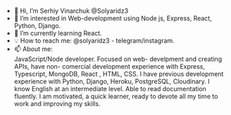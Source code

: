 - 👋 Hi, I’m Serhiy Vinarchuk @Solyaridz3
- 👀 I’m interested in Web-development using Node js, Express, React, Python, Django.
- 🌱 I’m currently learning React.
- 💡 How to reach me: @solyaridz3 - telegram/instagram.
- 📫 About me:<br/>
JavaScript/Node developer. Focused on web- develpment and creating APIs, have non- comercial development experience with
Express, Typescript, MongoDB, React , HTML, CSS. I have previous development experience with Python, Django, Heroku, PostgreSQL, Cloudinary. I know English at an intermediate level. Able to read documentation fluently. I am motivated, a quick learner, ready to devote all my time to work and improving my skills.
<!---
Solyaridz3/Solyaridz3 is a ✨ special ✨ repository because its `README.md` (this file) appears on your GitHub profile.
You can click the Preview link to take a look at your changes.
--->
